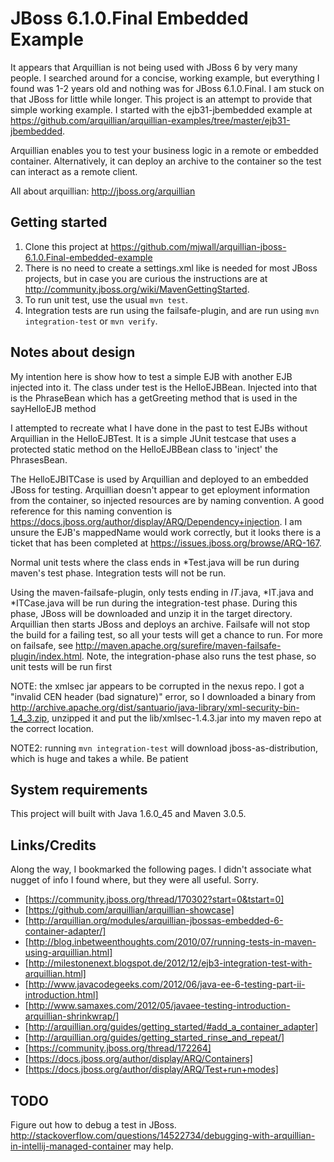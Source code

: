 # JBoss 6.1.0.Final Embedded Example

It appears that Arquillian is not being used with JBoss 6 by very many people.  I searched around for a concise, working
example, but everything I found was 1-2 years old and nothing was for JBoss 6.1.0.Final.  I am stuck on that JBoss for
little while longer.  This project is an attempt to provide that simple working example.  I started with the
ejb31-jbembedded example at https://github.com/arquillian/arquillian-examples/tree/master/ejb31-jbembedded.

Arquillian enables you to test your business logic in a remote or embedded container. Alternatively, it can deploy an archive to the container so the test can interact as a remote client.

All about arquillian: http://jboss.org/arquillian

## Getting started

1. Clone this project at https://github.com/mjwall/arquillian-jboss-6.1.0.Final-embedded-example
2. There is no need to create a settings.xml like is needed for most JBoss projects, but in case you are curious the
instructions are at http://community.jboss.org/wiki/MavenGettingStarted.
3. To run unit test, use the usual `mvn test`.
4. Integration tests are run using the failsafe-plugin, and are run using `mvn integration-test` or `mvn verify`.

## Notes about design

My intention here is show how to test a simple EJB with another EJB injected into it.  The class under test is the
HelloEJBBean.  Injected into that is the PhraseBean which has a getGreeting method that is used in the
sayHelloEJB method

I attempted to recreate what I have done in the past to test EJBs without Arquillian in the HelloEJBTest.  It is a simple
JUnit testcase that uses a protected static method on the HelloEJBBean class to 'inject' the PhrasesBean.

The HelloEJBITCase is used by Arquillian and deployed to an embedded JBoss for testing.  Arquillian doesn't appear to get
eployment information from the container, so injected resources are by naming convention.  A good reference for this
naming convention is https://docs.jboss.org/author/display/ARQ/Dependency+injection.  I am unsure the EJB's
mappedName would work correctly, but it looks there is a ticket that has been completed at
https://issues.jboss.org/browse/ARQ-167.

Normal unit tests where the class ends in *Test.java will be run during maven's test phase.  Integration tests will not
be run.

Using the maven-failsafe-plugin, only tests ending in *IT*.java, *IT.java and *ITCase.java will be run during the
integration-test phase.  During this phase, JBoss will be downloaded and unzip it in the target directory.
Arquillian then starts JBoss and deploys an archive.  Failsafe will not stop the build for a failing test,
so all your tests will get a chance to run.  For more on failsafe,
see http://maven.apache.org/surefire/maven-failsafe-plugin/index.html.  Note, the integration-phase also runs the test
phase, so unit tests will be run first

NOTE: the xmlsec jar appears to be corrupted in the nexus repo.  I got
a "invalid CEN header (bad signature)" error, so I downloaded a binary from
http://archive.apache.org/dist/santuario/java-library/xml-security-bin-1_4_3.zip,
unzipped it and put the lib/xmlsec-1.4.3.jar into my maven repo at the
correct location.

NOTE2: running `mvn integration-test` will download
jboss-as-distribution, which is huge and takes a while.  Be patient

## System requirements

This project will built with Java 1.6.0_45 and Maven 3.0.5.

## Links/Credits

Along the way, I bookmarked the following pages.  I didn't associate what nugget of info I found where, but they were
 all useful.  Sorry.

- [https://community.jboss.org/thread/170302?start=0&tstart=0]
- [https://github.com/arquillian/arquillian-showcase]
- [http://arquillian.org/modules/arquillian-jbossas-embedded-6-container-adapter/]
- [http://blog.inbetweenthoughts.com/2010/07/running-tests-in-maven-using-arquillian.html]
- [http://milestonenext.blogspot.de/2012/12/ejb3-integration-test-with-arquillian.html]
- [http://www.javacodegeeks.com/2012/06/java-ee-6-testing-part-ii-introduction.html]
- [http://www.samaxes.com/2012/05/javaee-testing-introduction-arquillian-shrinkwrap/]
- [http://arquillian.org/guides/getting_started/#add_a_container_adapter]
- [http://arquillian.org/guides/getting_started_rinse_and_repeat/]
- [https://community.jboss.org/thread/172264]
- [https://docs.jboss.org/author/display/ARQ/Containers]
- [https://docs.jboss.org/author/display/ARQ/Test+run+modes]

## TODO
Figure out how to debug a test in JBoss.  http://stackoverflow.com/questions/14522734/debugging-with-arquillian-in-intellij-managed-container
may help.
